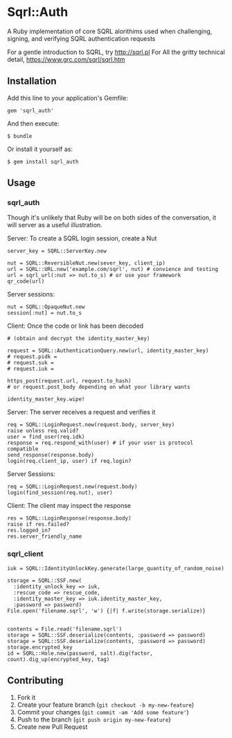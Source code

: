 # Sqrl::Auth

A Ruby implementation of core SQRL alorithims used when challenging, signing, and verifying SQRL authentication requests

For a gentle introduction to SQRL, try http://sqrl.pl  For All the gritty technical detail, https://www.grc.com/sqrl/sqrl.htm

## Installation

Add this line to your application's Gemfile:

    gem 'sqrl_auth'

And then execute:

    $ bundle

Or install it yourself as:

    $ gem install sqrl_auth

## Usage

### sqrl_auth

Though it's unlikely that Ruby will be on both sides of the conversation, it will server as a useful illustration.

Server: To create a SQRL login session, create a Nut

    server_key = SQRL::ServerKey.new

    nut = SQRL::ReversibleNut.new(sever_key, client_ip)
    url = SQRL::URL.new('example.com/sqrl', nut) # convience and testing
    url = sqrl_url(:nut => nut.to_s) # or use your framework
    qr_code(url)

Server sessions:

    nut = SQRL::OpaqueNut.new
    session[:nut] = nut.to_s

Client: Once the code or link has been decoded

    # (obtain and decrypt the identity_master_key)

    request = SQRL::AuthenticationQuery.new(url, identity_master_key)
    # request.pidk =
    # request.suk =
    # request.iuk =

    https_post(request.url, request.to_hash)
    # or request.post_body depending on what your library wants

    identity_master_key.wipe!

Server: The server receives a request and verifies it

    req = SQRL::LoginRequest.new(request.body, server_key)
    raise unless req.valid?
    user = find_user(req.idk)
    response = req.respond_with(user) # if your user is protocol compatible
    send_response(response.body)
    login(req.client_ip, user) if req.login?

Server Sessions:

    req = SQRL::LoginRequest.new(request.body)
    login(find_session(req.nut), user)

Client: The client may inspect the response

    res = SQRL::LoginResponse(response.body)
    raise if res.failed?
    res.logged_in?
    res.server_friendly_name

### sqrl_client

    iuk = SQRL::IdentityUnlockKey.generate(large_quantity_of_random_noise)

    storage = SQRL::SSF.new(
      :identity_unlock_key => iuk,
      :rescue_code => rescue_code,
      :identity_master_key => iuk.identity_master_key,
      :password => password)
    File.open('filename.sqrl', 'w') {|f| f.write(storage.serialize)}


    contents = File.read('filename.sqrl')
    storage = SQRL::SSF.deserialize(contents, :password => password)
    storage = SQRL::SSF.deserialize(contents, :password => password)
    storage.encrypted_key
    id = SQRL::Hole.new(password, salt).dig(factor, count).dig_up(encrypted_key, tag)


## Contributing

1. Fork it
2. Create your feature branch (`git checkout -b my-new-feature`)
3. Commit your changes (`git commit -am 'Add some feature'`)
4. Push to the branch (`git push origin my-new-feature`)
5. Create new Pull Request
